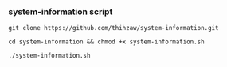 ### system-information script


```
git clone https://github.com/thihzaw/system-information.git

```
```
cd system-information && chmod +x system-information.sh

```

```
./system-information.sh
```
